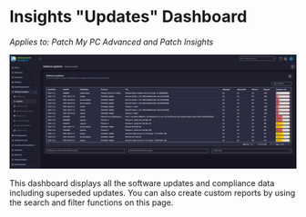 # Insights "Updates" Dashboard

_Applies to: Patch My PC Advanced and Patch Insights_

![](/_images/image-(303).png "")

This dashboard displays all the software updates and compliance data including superseded updates.  You can also create custom reports by using the search and filter functions on this page.
